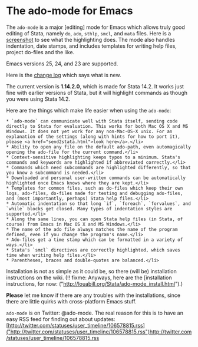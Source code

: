 # The ado-mode for Emacs</a></h2>

The `ado-mode` is a major [editing] mode for Emacs which allows truly good editing of Stata, namely `do`, `ado`, `sthlp`, `smcl`, and `mata` files. Here is a <a href="ado_highlighting.png">screenshot</a> to see what the highlighting does. The mode also handles indentation, date stamps, and includes templates for writing help files, project do-files and the like.

Emacs versions 25, 24, and 23 are supported.

Here is the <a href="changes.txt">change log</a> which says what is new.

The current version is <strong>1.14.2.0</strong>, which is made for Stata 14.2. It works just fine with earlier versions of Stata, but it will highlight commands as though you were using Stata 14.2.

Here are the things which make life easier when using the `ado-mode`:

	* `ado-mode` can communicate well with Stata itself, sending code directly to Stata for evaluation. This works for both Mac OS X and MS Windows. It does not yet work for any non-Mac-OS-X unix. For an explanation of the settings (along with hints for how to port it), please <a href="send2stata.html">look here</a>.</li>
	* Ability to open any file on the default ado-path, even automagically opening the ado-file for the current command.</li>
	* Context-sensitive highlighting keeps typos to a minimum. Stata's commands and keywords are highlighted if abbreviated correctly.</li>
	* Commands which need subcommands are highlighted differently, so that you know a subcommand is needed.</li>
	* Downloaded and personal user-written commands can be automatically highlighted once Emacs knows where they are kept.</li>
	* Templates for common files, such as do-files which keep their own logs, ado-files, do-files made for testing and debugging ado-files, and (most importantly, perhaps) Stata help files.</li>
	* Automatic indentation so that long `if`, `foreach`, `forvalues`, and `while` blocks get closed. Many types of indentation styles are supported.</li>
	* Along the same lines, you can open Stata help files (in Stata, of course) from Emacs in Mac OS X and MS Windows.</li> 
	* The name of the ado file always matches the name of the program defined, even if you change the program's name.</li>
	* Ado-files get a time stamp which can be formatted in a variety of ways.</li>
	* Stata's `smcl` directives are correctly highlighted, which saves time when writing help files.</li>
	* Parentheses, braces and double-quotes are balanced.</li>

Installation is not as simple as it could be, so there (will be) installation instructions on the wiki. (!! fixme: Anyways, here are the [installation instructions, for now: ("http://louabill.org/Stata/ado-mode_install.html").)

**Please** let me know if there are any troubles with the installations, since there are little quirks with cross-platform Emacs stuff.

`ado-mode` is on Twitter: @ado-mode. The real reason for this is to have an easy RSS feed for finding out about updates: [http://twitter.com/statuses/user_timeline/106578815.rss]("http://twitter.com/statuses/user_timeline/106578815.rss")http://twitter.com/statuses/user_timeline/106578815.rss
